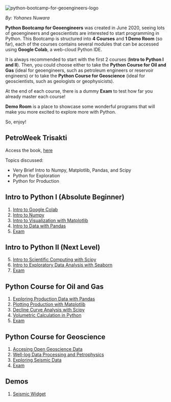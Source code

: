 ![python-bootcamp-for-geoengineers-logo](https://user-images.githubusercontent.com/51282928/83759266-80d8f580-a69d-11ea-9149-9c2eed8b025f.png)

*By: Yohanes Nuwara*

**Python Bootcamp for Geoengineers** was created in June 2020, seeing lots of geoengineers and geoscientists are interested to start programming in Python. This Bootcamp is structured into **4 Courses** and **1 Demo Room** (so far), each of the courses contains several modules that can be accessed using **Google Colab**, a web-cloud Python IDE. 

It is always recommended to start with the first 2 courses (**Intro to Python I and II**). Then, you could choose either to take the **Python Course for Oil and Gas** (ideal for geoengineers, such as petroleum engineers or reservoir engineers) or to take the **Python Course for Geoscience** (ideal for geoscientists, such as geologists or geophysicists). 

At the end of each course, there is a dummy **Exam** to test how far you already master each course!

**Demo Room** is a place to showcase some wonderful programs that will make you more excited to explore more with Python. 

So, enjoy!

## PetroWeek Trisakti

Access the book, [here]()

Topics discussed:

* Very Brief Intro to Numpy, Matplotlib, Pandas, and Scipy
* Python for Exploration
* Python for Production

## Intro to Python I (Absolute Beginner)

1. [Intro to Google Colab]()
2. [Intro to Numpy](https://colab.research.google.com/drive/1C2RCLJCQcyjw3pdfjWpQgOwCQWvHbqJs?usp=sharing)
3. [Intro to Visualization with Matplotlib]()
4. [Intro to Data with Pandas]()
5. [Exam]()

## Intro to Python II (Next Level)

5. [Intro to Scientific Computing with Scipy]()
6. [Intro to Exploratory Data Analysis with Seaborn]()
7. [Exam]()

## Python Course for Oil and Gas

1. [Exploring Production Data with Pandas]()
2. [Plotting Production with Matplotlib]()
3. [Decline Curve Analysis with Scipy]()
4. [Volumetric Calculation in Python]()
5. [Exam]()

## Python Course for Geoscience

1. [Accesing Open Geoscience Data]()
2. [Well-log Data Processing and Petrophysics]()
3. [Exploring Seismic Data]()
4. [Exam]()

## Demos

1. [Seismic Widget]()
